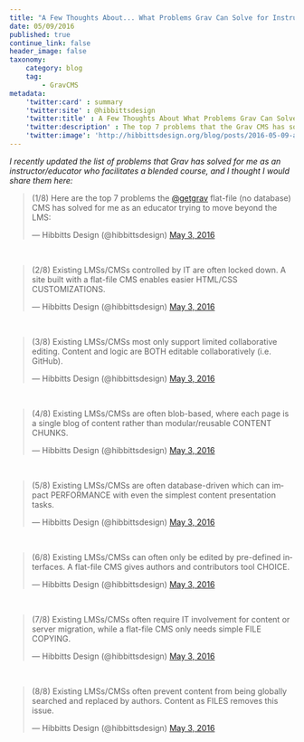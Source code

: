 ```yaml
---
title: "A Few Thoughts About... What Problems Grav Can Solve for Instructors"
date: 05/09/2016
published: true
continue_link: false
header_image: false
taxonomy:
    category: blog
    tag:
        - GravCMS
metadata:
    'twitter:card' : summary
    'twitter:site' : @hibbittsdesign
    'twitter:title' : A Few Thoughts About What Problems Grav Can Solve for Instructors
    'twitter:description' : The top 7 problems that the Grav CMS has solved for me as an educator trying to move beyond the LMS.
    'twitter:image': 'http://hibbittsdesign.org/blog/posts/2016-05-09-a-few-thoughts-about-what-problems-grav-can-solve-for-instructors/gravdotorg.png'
---
```


_I recently updated the list of problems that Grav has solved for me as an instructor/educator who facilitates a blended course, and I thought I would share them here:_

<blockquote class="twitter-tweet" data-lang="en"><p lang="en" dir="ltr">(1/8) Here are the top 7 problems the <a href="https://twitter.com/getgrav">@getgrav</a> flat-file (no database) CMS has solved for me as an educator trying to move beyond the LMS:</p>&mdash; Hibbitts Design (@hibbittsdesign) <a href="https://twitter.com/hibbittsdesign/status/727632035741732864">May 3, 2016</a></blockquote>
<script async src="//platform.twitter.com/widgets.js" charset="utf-8"></script>
<br>
<blockquote class="twitter-tweet" data-lang="en"><p lang="en" dir="ltr">(2/8) Existing LMSs/CMSs controlled by IT are often locked down. A site built with a flat-file CMS enables easier HTML/CSS CUSTOMIZATIONS.</p>&mdash; Hibbitts Design (@hibbittsdesign) <a href="https://twitter.com/hibbittsdesign/status/727632076531335168">May 3, 2016</a></blockquote>
<script async src="//platform.twitter.com/widgets.js" charset="utf-8"></script>
<br>
<blockquote class="twitter-tweet" data-lang="en"><p lang="en" dir="ltr">(3/8) Existing LMSs/CMSs most only support limited collaborative editing. Content and logic are BOTH editable collaboratively (i.e. GitHub).</p>&mdash; Hibbitts Design (@hibbittsdesign) <a href="https://twitter.com/hibbittsdesign/status/727632113218953216">May 3, 2016</a></blockquote>
<script async src="//platform.twitter.com/widgets.js" charset="utf-8"></script>
<br>
<blockquote class="twitter-tweet" data-lang="en"><p lang="en" dir="ltr">(4/8) Existing LMSs/CMSs are often blob-based, where each page is a single blog of content rather than modular/reusable CONTENT CHUNKS.</p>&mdash; Hibbitts Design (@hibbittsdesign) <a href="https://twitter.com/hibbittsdesign/status/727632148941824000">May 3, 2016</a></blockquote>
<script async src="//platform.twitter.com/widgets.js" charset="utf-8"></script>
<br>
<blockquote class="twitter-tweet" data-lang="en"><p lang="en" dir="ltr">(5/8) Existing LMSs/CMSs are often database-driven which can impact PERFORMANCE with even the simplest content presentation tasks.</p>&mdash; Hibbitts Design (@hibbittsdesign) <a href="https://twitter.com/hibbittsdesign/status/727632189790167041">May 3, 2016</a></blockquote>
<script async src="//platform.twitter.com/widgets.js" charset="utf-8"></script>
<br>
<blockquote class="twitter-tweet" data-lang="en"><p lang="en" dir="ltr">(6/8) Existing LMSs/CMSs can often only be edited by pre-defined interfaces. A flat-file CMS gives authors and contributors tool CHOICE.</p>&mdash; Hibbitts Design (@hibbittsdesign) <a href="https://twitter.com/hibbittsdesign/status/727632229367611392">May 3, 2016</a></blockquote>
<script async src="//platform.twitter.com/widgets.js" charset="utf-8"></script>
<br>
<blockquote class="twitter-tweet" data-lang="en"><p lang="en" dir="ltr">(7/8) Existing LMSs/CMSs often require IT involvement for content or server migration, while a flat-file CMS only needs simple FILE COPYING.</p>&mdash; Hibbitts Design (@hibbittsdesign) <a href="https://twitter.com/hibbittsdesign/status/727632263001690113">May 3, 2016</a></blockquote>
<script async src="//platform.twitter.com/widgets.js" charset="utf-8"></script>
<br>
<blockquote class="twitter-tweet" data-lang="en"><p lang="en" dir="ltr">(8/8) Existing LMSs/CMSs often prevent content from being globally searched and replaced by authors. Content as FILES removes this issue.</p>&mdash; Hibbitts Design (@hibbittsdesign) <a href="https://twitter.com/hibbittsdesign/status/727632316462305280">May 3, 2016</a></blockquote>
<script async src="//platform.twitter.com/widgets.js" charset="utf-8"></script>
